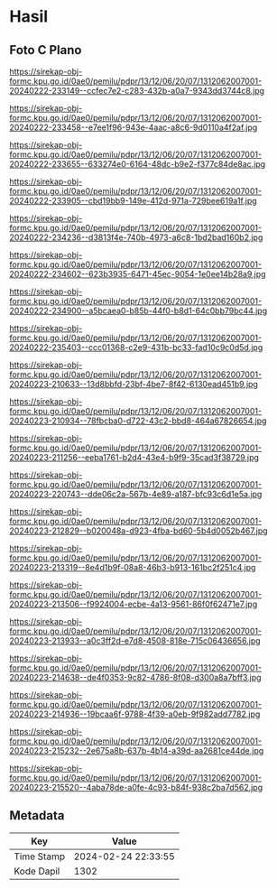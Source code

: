 # Hasil

## Foto C Plano

https://sirekap-obj-formc.kpu.go.id/0ae0/pemilu/pdpr/13/12/06/20/07/1312062007001-20240222-233149--ccfec7e2-c283-432b-a0a7-9343dd3744c8.jpg

https://sirekap-obj-formc.kpu.go.id/0ae0/pemilu/pdpr/13/12/06/20/07/1312062007001-20240222-233458--e7ee1f96-943e-4aac-a8c6-9d0110a4f2af.jpg

https://sirekap-obj-formc.kpu.go.id/0ae0/pemilu/pdpr/13/12/06/20/07/1312062007001-20240222-233655--633274e0-6164-48dc-b9e2-f377c84de8ac.jpg

https://sirekap-obj-formc.kpu.go.id/0ae0/pemilu/pdpr/13/12/06/20/07/1312062007001-20240222-233905--cbd19bb9-149e-412d-971a-729bee619a1f.jpg

https://sirekap-obj-formc.kpu.go.id/0ae0/pemilu/pdpr/13/12/06/20/07/1312062007001-20240222-234236--d3813f4e-740b-4973-a6c8-1bd2bad160b2.jpg

https://sirekap-obj-formc.kpu.go.id/0ae0/pemilu/pdpr/13/12/06/20/07/1312062007001-20240222-234602--623b3935-6471-45ec-9054-1e0ee14b28a9.jpg

https://sirekap-obj-formc.kpu.go.id/0ae0/pemilu/pdpr/13/12/06/20/07/1312062007001-20240222-234900--a5bcaea0-b85b-44f0-b8d1-64c0bb79bc44.jpg

https://sirekap-obj-formc.kpu.go.id/0ae0/pemilu/pdpr/13/12/06/20/07/1312062007001-20240222-235403--ccc01368-c2e9-431b-bc33-fad10c9c0d5d.jpg

https://sirekap-obj-formc.kpu.go.id/0ae0/pemilu/pdpr/13/12/06/20/07/1312062007001-20240223-210633--13d8bbfd-23bf-4be7-8f42-6130ead451b9.jpg

https://sirekap-obj-formc.kpu.go.id/0ae0/pemilu/pdpr/13/12/06/20/07/1312062007001-20240223-210934--78fbcba0-d722-43c2-bbd8-464a67826654.jpg

https://sirekap-obj-formc.kpu.go.id/0ae0/pemilu/pdpr/13/12/06/20/07/1312062007001-20240223-211256--eeba1761-b2d4-43e4-b9f9-35cad3f38729.jpg

https://sirekap-obj-formc.kpu.go.id/0ae0/pemilu/pdpr/13/12/06/20/07/1312062007001-20240223-220743--dde06c2a-567b-4e89-a187-bfc93c6d1e5a.jpg

https://sirekap-obj-formc.kpu.go.id/0ae0/pemilu/pdpr/13/12/06/20/07/1312062007001-20240223-212829--b020048a-d923-4fba-bd60-5b4d0052b467.jpg

https://sirekap-obj-formc.kpu.go.id/0ae0/pemilu/pdpr/13/12/06/20/07/1312062007001-20240223-213319--8e4d1b9f-08a8-46b3-b913-161bc2f251c4.jpg

https://sirekap-obj-formc.kpu.go.id/0ae0/pemilu/pdpr/13/12/06/20/07/1312062007001-20240223-213506--f9924004-ecbe-4a13-9561-86f0f62471e7.jpg

https://sirekap-obj-formc.kpu.go.id/0ae0/pemilu/pdpr/13/12/06/20/07/1312062007001-20240223-213933--a0c3ff2d-e7d8-4508-818e-715c06436656.jpg

https://sirekap-obj-formc.kpu.go.id/0ae0/pemilu/pdpr/13/12/06/20/07/1312062007001-20240223-214638--de4f0353-9c82-4786-8f08-d300a8a7bff3.jpg

https://sirekap-obj-formc.kpu.go.id/0ae0/pemilu/pdpr/13/12/06/20/07/1312062007001-20240223-214936--19bcaa6f-9788-4f39-a0eb-9f982add7782.jpg

https://sirekap-obj-formc.kpu.go.id/0ae0/pemilu/pdpr/13/12/06/20/07/1312062007001-20240223-215232--2e675a8b-637b-4b14-a39d-aa2681ce44de.jpg

https://sirekap-obj-formc.kpu.go.id/0ae0/pemilu/pdpr/13/12/06/20/07/1312062007001-20240223-215520--4aba78de-a0fe-4c93-b84f-938c2ba7d562.jpg


## Metadata

| Key        | Value               |
| ---------- | ------------------- |
| Time Stamp | 2024-02-24 22:33:55 |
| Kode Dapil | 1302                |



